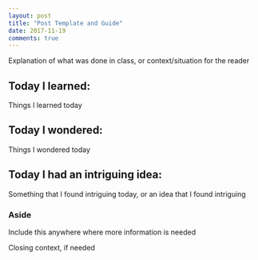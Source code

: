 ```yaml
---
layout: post
title: "Post Template and Guide"
date: 2017-11-19
comments: true
---
```


Explanation of what was done in class, or context/situation for the reader

## Today I learned:

Things I learned today

## Today I wondered:

Things I wondered today

## Today I had an intriguing idea:

Something that I found intriguing today, or an idea that I found intriguing

### Aside

Include this anywhere where more information is needed

Closing context, if needed
